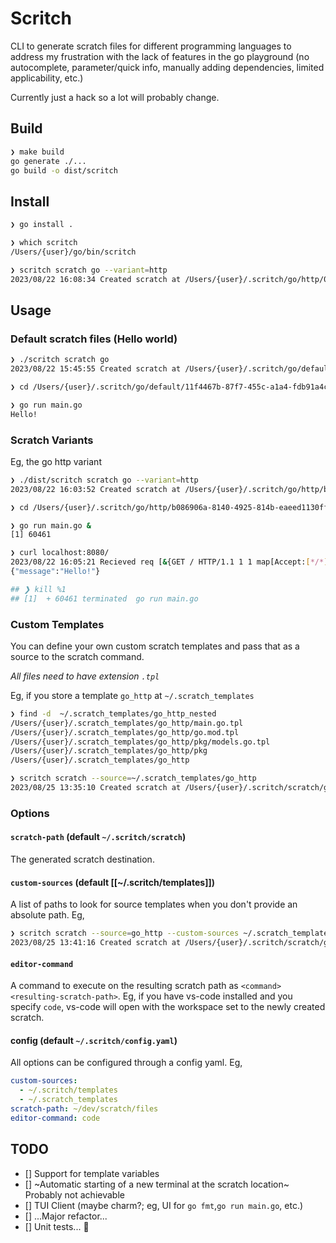 # Scritch
CLI to generate scratch files for different programming languages to address my frustration with the lack of features in the go playground (no autocomplete, parameter/quick info, manually adding dependencies, limited applicability, etc.)

Currently just a hack so a lot will probably change.

## Build
```sh
❯ make build
go generate ./...
go build -o dist/scritch
```

## Install
```sh
❯ go install .

❯ which scritch
/Users/{user}/go/bin/scritch

❯ scritch scratch go --variant=http
2023/08/22 16:08:34 Created scratch at /Users/{user}/.scritch/go/http/0e584181-8c34-4153-9a72-3c6dccbeb0bc
```

## Usage
### Default scratch files (Hello world)
```sh
❯ ./scritch scratch go
2023/08/22 15:45:55 Created scratch at /Users/{user}/.scritch/go/default/11f4467b-87f7-455c-a1a4-fdb91a4c7afd

❯ cd /Users/{user}/.scritch/go/default/11f4467b-87f7-455c-a1a4-fdb91a4c7afd

❯ go run main.go
Hello!
```

### Scratch Variants
Eg, the go http variant
```sh
❯ ./dist/scritch scratch go --variant=http
2023/08/22 16:03:52 Created scratch at /Users/{user}/.scritch/go/http/b086906a-8140-4925-814b-eaeed1130ffe

❯ cd /Users/{user}/.scritch/go/http/b086906a-8140-4925-814b-eaeed1130ffe

❯ go run main.go &
[1] 60461

❯ curl localhost:8080/
2023/08/22 16:05:21 Recieved req [&{GET / HTTP/1.1 1 1 map[Accept:[*/*] User-Agent:[curl/8.1.2]] {} <nil> 0 [] false localhost:8080 map[] map[] <nil> map[] 127.0.0.1:58186 / <nil> <nil> <nil> 0x140000e21e0}]
{"message":"Hello!"}

## ❯ kill %1
## [1]  + 60461 terminated  go run main.go
```

### Custom Templates
You can define your own custom scratch templates and pass that as a source to the scratch command.

_All files need to have extension `.tpl`_

Eg, if you store a template `go_http` at `~/.scratch_templates`
```sh
❯ find -d  ~/.scratch_templates/go_http_nested
/Users/{user}/.scratch_templates/go_http/main.go.tpl
/Users/{user}/.scratch_templates/go_http/go.mod.tpl
/Users/{user}/.scratch_templates/go_http/pkg/models.go.tpl
/Users/{user}/.scratch_templates/go_http/pkg
/Users/{user}/.scratch_templates/go_http

❯ scritch scratch --source=~/.scratch_templates/go_http
2023/08/25 13:35:10 Created scratch at /Users/{user}/.scritch/scratch/go_http/708ebf03-6538-47a8-b9e3-0e36e8fb033b
```

### Options

#### `scratch-path` (default `~/.scritch/scratch`)
The generated scratch destination.

#### `custom-sources` (default [[~/.scritch/templates]])
A list of paths to look for source templates when you don't provide an absolute path. Eg,
```sh
❯ scritch scratch --source=go_http --custom-sources ~/.scratch_templates
2023/08/25 13:41:16 Created scratch at /Users/{user}/.scritch/scratch/go_http/645d0805-0023-4c2d-9053-f9406c65d5f7
```


#### `editor-command`
A command to execute on the resulting scratch path as `<command> <resulting-scratch-path>`.
Eg, if you have vs-code installed and you specify `code`, vs-code will open with the workspace
set to the newly created scratch.

#### config (default `~/.scritch/config.yaml`)
All options can be configured through a config yaml. Eg,

```yaml
custom-sources:
  - ~/.scritch/templates
  - ~/.scratch_templates
scratch-path: ~/dev/scratch/files
editor-command: code
```

## TODO
 - [] Support for template variables
 - [] ~Automatic starting of a new terminal at the scratch location~ Probably not achievable
 - [] TUI Client (maybe charm?; eg, UI for `go fmt`,`go run main.go`, etc.)
 - [] ...Major refactor...
 - [] Unit tests... 😬